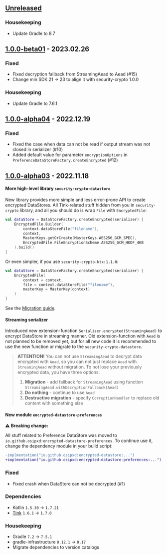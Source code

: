 ## [Unreleased]

### Housekeeping

- Update Gradle to 8.7

## [1.0.0-beta01] - 2023.02.26

### Fixed

- Fixed decryption fallback from StreamingAead to Aead (#15)
- Change min SDK 21 → 23 to align it with security-crypto 1.0.0

### Housekeeping

- Update Gradle to 7.6.1

## [1.0.0-alpha04] - 2022.12.19

### Fixed

- Fixed the case when data can not be read if output stream was not closed in serializer (#10)
- Added default value for parameter `encryptionOptions` in `PreferenceDataStoreFactory.createEncrypted` (#12)

## [1.0.0-alpha03] - 2022.11.18

#### More high-level library `security-crypto-datastore`

New library provides more simple and less error-prone API to create encrypted DataStores.
All Tink-related stuff hidden from you in `security-crypto` library, and all you should do is wrap `File` with `EncryptedFile`:

```kotlin
val dataStore = DataStoreFactory.createEncrypted(serializer) {
    EncryptedFile.Builder(
        context.dataStoreFile("filename"),
        context,
        MasterKeys.getOrCreate(MasterKeys.AES256_GCM_SPEC),
        EncryptedFile.FileEncryptionScheme.AES256_GCM_HKDF_4KB
    ).build()
}
```

Or even simpler, if you use `security-crypto-ktx:1.1.0`:

```kotlin
val dataStore = DataStoreFactory.createEncrypted(serializer) {
    EncryptedFile(
        context = context,
        file = context.dataStoreFile("filename"),
        masterKey = MasterKey(context)
    )
}
```

See the [Migration guide](README.md#migration).

#### Streaming serializer

Introduced new extension-function `Serializer.encrypted(StreamingAead)` to encrypt DataStore in streaming manner.
Old extension-function with `Aead` is not planned to be removed yet, but for all new code it is recommended to use the new function or migrate to the `security-crypto-datastore`.

> **ATTENTION!**
> You can not use `StreamingAead` to decrypt data encrypted with `Aead`,
> so you can not just replace `Aead` with `StreamingAead` without migration.
> To not lose your previously encrypted data, you have three options:
> 1. **Migration** - add fallback for `StreamingAead` using function `StreamingAead.withDecryptionFallback(Aead)`
> 2. **Do nothing** - continue to use `Aead`
> 3. **Destructive migration** - specify `CorruptionHandler` to replace old content with something else

#### New module `encrypted-datastore-preferences`

:warning: **Breaking change:** 

All stuff related to Preference DataStore was moved to `io.github.osipxd:encrypted-datastore-preferences`.
To continue use it, change the dependency module in your build script:

```diff
-implmentation("io.github.osipxd:encrypted-datastore:...")
+implmentation("io.github.osipxd:encrypted-datastore-preferences:...")
```

### Fixed

- Fixed crash when DataStore can not be decrypted (#1)

### Dependencies

- Kotlin `1.5.30` → `1.7.21`
- [Tink](https://github.com/google/tink/releases/tag/v1.7.0) `1.6.1` → `1.7.0`

### Housekeeping

- Gradle `7.2` → `7.5.1`
- gradle-infrastructure `0.12.1` → `0.17`
- Migrate dependencies to version catalogs

[unreleased]: https://github.com/osipxd/encrypted-datastore/compare/v1.0.0-beta01...main
[1.0.0-beta01]: https://github.com/osipxd/encrypted-datastore/compare/v1.0.0-alpha04...v1.0.0-beta01
[1.0.0-alpha04]: https://github.com/osipxd/encrypted-datastore/compare/v1.0.0-alpha03...v1.0.0-alpha04
[1.0.0-alpha03]: https://github.com/osipxd/encrypted-datastore/compare/v1.0.0-alpha02...v1.0.0-alpha03
